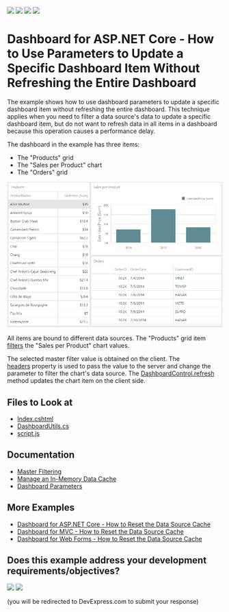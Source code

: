 <!-- default badges list -->
![](https://img.shields.io/endpoint?url=https://codecentral.devexpress.com/api/v1/VersionRange/488203865/21.2.7%2B)
[![](https://img.shields.io/badge/Open_in_DevExpress_Support_Center-FF7200?style=flat-square&logo=DevExpress&logoColor=white)](https://supportcenter.devexpress.com/ticket/details/T1091083)
[![](https://img.shields.io/badge/📖_How_to_use_DevExpress_Examples-e9f6fc?style=flat-square)](https://docs.devexpress.com/GeneralInformation/403183)
[![](https://img.shields.io/badge/💬_Leave_Feedback-feecdd?style=flat-square)](#does-this-example-address-your-development-requirementsobjectives)
<!-- default badges end -->
# Dashboard for ASP.NET Core - How to Use Parameters to Update a Specific Dashboard Item Without Refreshing the Entire Dashboard

The example shows how to use dashboard parameters to update a specific dashboard item without refreshing the entire dashboard. This technique applies when you need to filter a data source's data to update a specific dashboard item, but do not want to refresh data in all items in a dashboard because this operation causes a performance delay.

The dashboard in the example has three items: 
- The "Products" grid
- The "Sales per Product" chart
- The "Orders" grid

![Dashboard](Images/Dashboard.png)

All items are bound to different data sources. The "Products" grid item [filters](https://docs.devexpress.com/Dashboard/117060/web-dashboard/create-dashboards-on-the-web/interactivity/master-filtering) the "Sales per Product" chart values. 

The selected master filter value is obtained on the client. The [headers](https://docs.devexpress.com/Dashboard/js-DevExpress.Dashboard.AjaxRemoteService#js_devexpress_dashboard_ajaxremoteservice_headers) property is used to pass the value to the server and change the parameter to filter the chart's data source. The [DashboardControl.refresh](https://docs.devexpress.com/Dashboard/js-DevExpress.Dashboard.DashboardControl?p=netframework#js_devexpress_dashboard_dashboardcontrol_refresh) method updates the chart item on the client side.

## Files to Look at

* [Index.cshtml](./CS/AspNetCoreDashboard/Pages/Index.cshtml)
* [DashboardUtils.cs](./CS/AspNetCoreDashboard/Code/DashboardUtils.cs#L18-L22)
* [script.js](./CS/AspNetCoreDashboard/wwwroot/js/script.js)

## Documentation

- [Master Filtering](https://docs.devexpress.com/Dashboard/117060/web-dashboard/create-dashboards-on-the-web/interactivity/master-filtering)
- [Manage an In-Memory Data Cache](https://docs.devexpress.com/Dashboard/400983/web-dashboard/dashboard-backend/manage-an-in-memory-data-cache)
- [Dashboard Parameters](https://docs.devexpress.com/Dashboard/117062/web-dashboard/create-dashboards-on-the-web/data-analysis/dashboard-parameters)

## More Examples

- [Dashboard for ASP.NET Core - How to Reset the Data Source Cache](https://github.com/DevExpress-Examples/aspnet-core-dashboard-use-different-caches)
- [Dashboard for MVC - How to Reset the Data Source Cache](https://github.com/DevExpress-Examples/mvc-dashboard-use-different-caches)
- [Dashboard for Web Forms - How to Reset the Data Source Cache](https://github.com/DevExpress-Examples/web-forms-dashboard-use-different-caches)
<!-- feedback -->
## Does this example address your development requirements/objectives?

[<img src="https://www.devexpress.com/support/examples/i/yes-button.svg"/>](https://www.devexpress.com/support/examples/survey.xml?utm_source=github&utm_campaign=asp-net-core-dashboard-refresh-item-on-parameter-change&~~~was_helpful=yes) [<img src="https://www.devexpress.com/support/examples/i/no-button.svg"/>](https://www.devexpress.com/support/examples/survey.xml?utm_source=github&utm_campaign=asp-net-core-dashboard-refresh-item-on-parameter-change&~~~was_helpful=no)

(you will be redirected to DevExpress.com to submit your response)
<!-- feedback end -->
